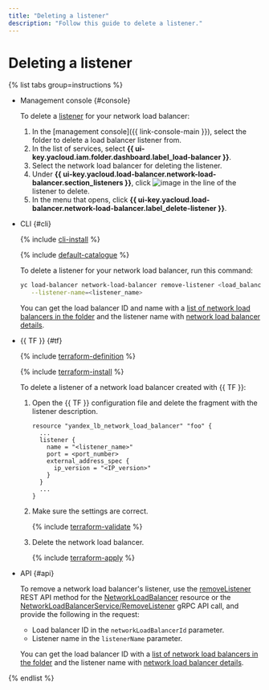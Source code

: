 ```yaml
---
title: "Deleting a listener"
description: "Follow this guide to delete a listener."
---
```


# Deleting a listener

{% list tabs group=instructions %}

- Management console {#console}

   To delete a [listener](../concepts/listener.md) for your network load balancer:

   1. In the [management console]({{ link-console-main }}), select the folder to delete a load balancer listener from.
   1. In the list of services, select **{{ ui-key.yacloud.iam.folder.dashboard.label_load-balancer }}**.
   1. Select the network load balancer for deleting the listener.
   1. Under **{{ ui-key.yacloud.load-balancer.network-load-balancer.section_listeners }}**, click ![image](../../_assets/console-icons/ellipsis.svg) in the line of the listener to delete.
   1. In the menu that opens, click **{{ ui-key.yacloud.load-balancer.network-load-balancer.label_delete-listener }}**.

- CLI {#cli}

   {% include [cli-install](../../_includes/cli-install.md) %}

   {% include [default-catalogue](../../_includes/default-catalogue.md) %}

   To delete a listener for your network load balancer, run this command:

   ```bash
   yc load-balancer network-load-balancer remove-listener <load_balancer_name_or_ID> \
      --listener-name=<listener_name>
   ```

   You can get the load balancer ID and name with a [list of network load balancers in the folder](load-balancer-list.md#list) and the listener name with [network load balancer details](load-balancer-list.md#get).

- {{ TF }} {#tf}

   {% include [terraform-definition](../../_tutorials/_tutorials_includes/terraform-definition.md) %}

   {% include [terraform-install](../../_includes/terraform-install.md) %}

   To delete a listener of a network load balancer created with {{ TF }}:
   1. Open the {{ TF }} configuration file and delete the fragment with the listener description.

      ```hcl
      resource "yandex_lb_network_load_balancer" "foo" {
        ...
        listener {
          name = "<listener_name>"
          port = <port_number>
          external_address_spec {
            ip_version = "<IP_version>"
          }
        }
        ...
      }
      ```

   1. Make sure the settings are correct.

      {% include [terraform-validate](../../_includes/mdb/terraform/validate.md) %}

   1. Delete the network load balancer.

      {% include [terraform-apply](../../_includes/mdb/terraform/apply.md) %}

- API {#api}

   To remove a network load balancer's listener, use the [removeListener](../api-ref/NetworkLoadBalancer/removeListener.md) REST API method for the [NetworkLoadBalancer](../api-ref/NetworkLoadBalancer/index.md) resource or the [NetworkLoadBalancerService/RemoveListener](../api-ref/grpc/network_load_balancer_service.md#RemoveListener) gRPC API call, and provide the following in the request:

   * Load balancer ID in the `networkLoadBalancerId` parameter.
   * Listener name in the `listenerName` parameter.

   You can get the load balancer ID with a [list of network load balancers in the folder](load-balancer-list.md#list) and the listener name with [network load balancer details](load-balancer-list.md#get).

{% endlist %}